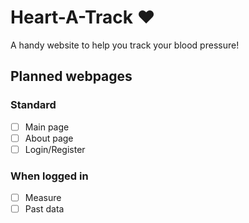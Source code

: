 # Heart-A-Track ❤️

A handy website to help you track your blood pressure!

## Planned webpages

### Standard
- [ ] Main page
- [ ] About page
- [ ] Login/Register

### When logged in
- [ ] Measure
- [ ] Past data